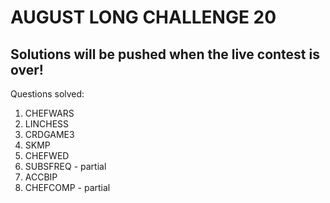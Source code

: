 # AUGUST LONG CHALLENGE 20
## Solutions will be pushed when the live contest is over!

Questions solved:
1. CHEFWARS
2. LINCHESS
3. CRDGAME3
4. SKMP
5. CHEFWED
6. SUBSFREQ - partial
7. ACCBIP 
8. CHEFCOMP - partial

